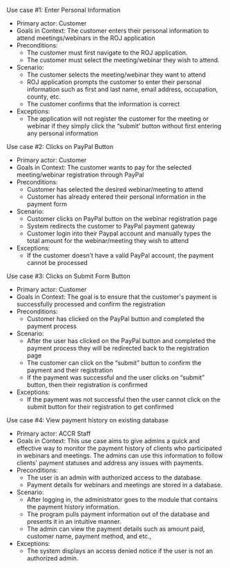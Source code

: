 Use case #1: Enter Personal Information
- Primary actor: Customer
- Goals in Context: The customer enters their personal information to attend meetings/webinars in the ROJ application
- Preconditions: 
  - The customer must first navigate to the ROJ application. 
  - The customer must select the meeting/webinar they wish to attend. 
- Scenario: 
  - The customer selects the meeting/webinar they want to attend
  - ROJ application prompts the customer to enter their personal information such as first and last name, email address, occupation, county, etc. 
  - The customer confirms that the information is correct
- Exceptions:
  - The application will not register the customer for the meeting or webinar if they simply click the “submit’ button without first entering any personal information

Use case #2: Clicks on PayPal Button
- Primary actor: Customer
- Goals in Context: The customer wants to pay for the selected meeting/webinar registration through PayPal
- Preconditions: 
  - Customer has selected the desired webinar/meeting to attend
  - Customer has already entered their personal information in the payment form
- Scenario: 
  - Customer clicks on PayPal button on the webinar registration page
  - System redirects the customer to PayPal payment gateway
  - Customer login into their Paypal account and manually types the total amount for the webinar/meeting they wish to attend
- Exceptions: 
  - If the customer doesn’t have a valid PayPal account, the payment cannot be processed

Use case #3: Clicks on Submit Form Button 
- Primary actor: Customer
- Goals in Context: The goal is to ensure that the customer's payment is successfully processed and confirm the registration
- Preconditions: 
  - Customer has clicked on the PayPal button and completed the payment process
- Scenario: 
  - After the user has clicked on the PayPal button and completed the payment process they will be redirected back to the registration page
  - The customer can click on the “submit” button to confirm the payment and their registration
  - If the payment was successful and the user clicks on “submit” button, then their registration is confirmed
- Exceptions: 
  - If the payment was not successful then the user cannot click on the submit button for their registration to get confirmed

Use case #4: View payment history on existing database
- Primary actor: ACCR Staff
- Goals in Context: This use case aims to give admins a quick and effective way to monitor the payment history of clients who participated in webinars and meetings. The admins can use this information to follow clients' payment statuses and address any issues with payments.
- Preconditions: 
  - The user is an admin with authorized access to the database.
  - Payment details for webinars and meetings are stored in a database.
- Scenario:
  - After logging in, the administrator goes to the module that contains the payment history information.
  - The program pulls payment information out of the database and presents it in an intuitive manner.
  - The admin can view the payment details such as amount paid, customer name, payment method, and etc.,
- Exceptions:
  - The system displays an access denied notice if the user is not an authorized admin.
